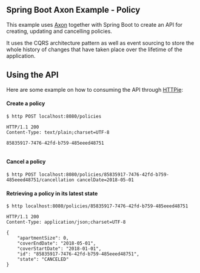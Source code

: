 ## Spring Boot Axon Example - Policy

This example uses [Axon](axonframework.org) together with Spring Boot to create
an API for creating, updating and cancelling policies.

It uses the CQRS architecture pattern as well as event sourcing to store the whole
history of changes that have taken place over the lifetime of the application.


## Using the API

Here are some example on how to consuming the API through [HTTPie](https://httpie.org/):

#### Create a policy

````
$ http POST localhost:8080/policies

HTTP/1.1 200 
Content-Type: text/plain;charset=UTF-8

85835917-7476-42fd-b759-485eeed48751


````

#### Cancel a policy
````
$ http POST localhost:8080/policies/85835917-7476-42fd-b759-485eeed48751/cancellation cancelDate=2018-05-01

````

#### Retrieving a policy in its latest state
````
$ http localhost:8080/policies/85835917-7476-42fd-b759-485eeed48751  
                                 
HTTP/1.1 200 
Content-Type: application/json;charset=UTF-8

{
    "apartmentSize": 0,
    "coverEndDate": "2018-05-01",
    "coverStartDate": "2018-01-01",
    "id": "85835917-7476-42fd-b759-485eeed48751",
    "state": "CANCELED"
}
````